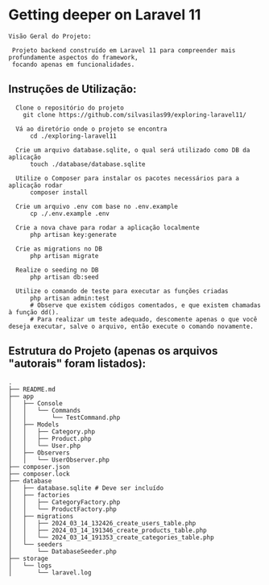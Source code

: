 # Getting deeper on Laravel 11
    Visão Geral do Projeto: 
    
     Projeto backend construído em Laravel 11 para compreender mais profundamente aspectos do framework,
     focando apenas em funcionalidades. 
    
## Instruções de Utilização: 
      Clone o repositório do projeto
        git clone https://github.com/silvasilas99/exploring-laravel11/

      Vá ao diretório onde o projeto se encontra
          cd ./exploring-laravel11

      Crie um arquivo database.sqlite, o qual será utilizado como DB da aplicação
          touch ./database/database.sqlite

      Utilize o Composer para instalar os pacotes necessários para a aplicação rodar
          composer install

      Crie um arquivo .env com base no .env.example
          cp ./.env.example .env

      Crie a nova chave para rodar a aplicação localmente
          php artisan key:generate 

      Crie as migrations no DB
          php artisan migrate

      Realize o seeding no DB
          php artisan db:seed

      Utilize o comando de teste para executar as funções criadas
          php artisan admin:test
          # Observe que existem códigos comentados, e que existem chamadas à função dd(). 
          # Para realizar um teste adequado, descomente apenas o que você deseja executar, salve o arquivo, então execute o comando novamente.
    
## Estrutura do Projeto (apenas os arquivos "autorais" foram listados):
    .
    ├── README.md
    ├── app
    │   ├── Console
    │   │   └── Commands
    │   │       └── TestCommand.php
    │   ├── Models
    │   │   ├── Category.php
    │   │   ├── Product.php
    │   │   └── User.php
    │   ├── Observers
    │   │   └── UserObserver.php
    ├── composer.json
    ├── composer.lock
    ├── database
    │   ├── database.sqlite # Deve ser incluído
    │   ├── factories
    │   │   ├── CategoryFactory.php
    │   │   └── ProductFactory.php
    │   ├── migrations
    │   │   ├── 2024_03_14_132426_create_users_table.php
    │   │   ├── 2024_03_14_191346_create_products_table.php
    │   │   └── 2024_03_14_191353_create_categories_table.php
    │   └── seeders
    │       └── DatabaseSeeder.php
    ├── storage
    │   └── logs
    │       └── laravel.log

